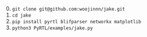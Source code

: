 0. `git clone git@github.com:woojinnn/jake.git`
1. `cd jake`
2. `pip install pyrtl blifparser networkx matplotlib`
3. `python3 PyRTL/examples/jake.py`